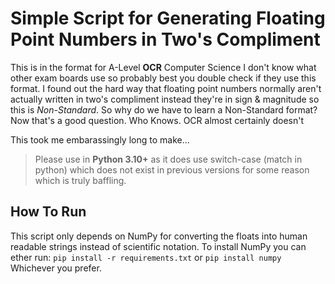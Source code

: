 
# Simple Script for Generating Floating Point Numbers in Two's Compliment

This is in the format for A-Level **OCR** Computer Science I don't know what other exam boards use so probably best you double check if they use this format.
I found out the hard way that floating point numbers normally aren't actually written in two's compliment instead they're in sign & magnitude so this is *Non-Standard*.
So why do we have to learn a Non-Standard format? Now that's a good question. Who Knows. OCR almost certainly doesn't

This took me embarassingly long to make...

>Please use in **Python 3.10+** as it does use switch-case (match in python) which does not exist in previous versions for some reason which is truly baffling.  

## How To Run
This script only depends on NumPy for converting the floats into human readable strings instead of scientific notation.  To install NumPy you can ether run:
`pip install -r requirements.txt`
or
`pip install numpy`
Whichever you prefer.  